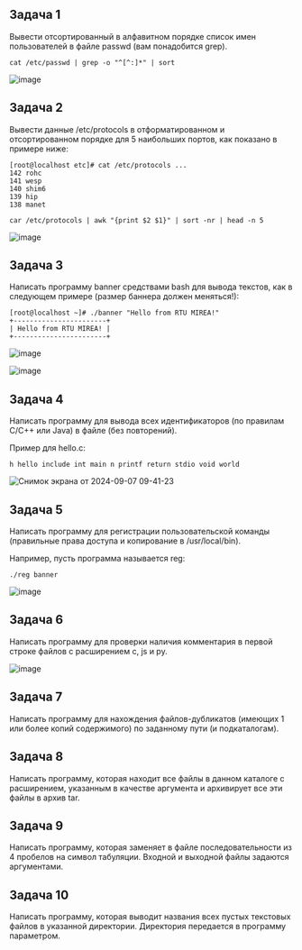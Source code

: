 ## Задача 1

Вывести отсортированный в алфавитном порядке список имен пользователей в файле passwd (вам понадобится grep).

```
cat /etc/passwd | grep -o "^[^:]*" | sort
```

![image](https://github.com/user-attachments/assets/f3b8414d-2a9f-419a-a404-076426398e56)

## Задача 2

Вывести данные /etc/protocols в отформатированном и отсортированном порядке для 5 наибольших портов, как показано в примере ниже:

```
[root@localhost etc]# cat /etc/protocols ...
142 rohc
141 wesp
140 shim6
139 hip
138 manet
```

```
car /etc/protocols | awk "{print $2 $1}" | sort -nr | head -n 5
```

![image](https://github.com/user-attachments/assets/722552ed-33d9-402e-9395-5f9a947d98c6)

## Задача 3

Написать программу banner средствами bash для вывода текстов, как в следующем примере (размер баннера должен меняться!):

```
[root@localhost ~]# ./banner "Hello from RTU MIREA!"
+-----------------------+
| Hello from RTU MIREA! |
+-----------------------+
```

![image](https://github.com/user-attachments/assets/1e260f9a-9822-4d5b-9a9d-675b7632fbd1)

![image](https://github.com/user-attachments/assets/b9ee1221-9768-4708-9f6c-f9b49dbe63a4)

## Задача 4

Написать программу для вывода всех идентификаторов (по правилам C/C++ или Java) в файле (без повторений).

Пример для hello.c:

```
h hello include int main n printf return stdio void world
```

![Снимок экрана от 2024-09-07 09-41-23](https://github.com/user-attachments/assets/a11132e8-886c-4f01-8527-8b47f0acd31e)

## Задача 5

Написать программу для регистрации пользовательской команды (правильные права доступа и копирование в /usr/local/bin).

Например, пусть программа называется reg:

```
./reg banner
```

![image](https://github.com/user-attachments/assets/dda243ac-a460-488e-90b9-ef4b50a44586)

## Задача 6

Написать программу для проверки наличия комментария в первой строке файлов с расширением c, js и py.

![image](https://github.com/user-attachments/assets/c2a21208-9a62-45bc-a28f-1b4ee33ef61d)

## Задача 7

Написать программу для нахождения файлов-дубликатов (имеющих 1 или более копий содержимого) по заданному пути (и подкаталогам).

## Задача 8

Написать программу, которая находит все файлы в данном каталоге с расширением, указанным в качестве аргумента и архивирует все эти файлы в архив tar.

## Задача 9

Написать программу, которая заменяет в файле последовательности из 4 пробелов на символ табуляции. Входной и выходной файлы задаются аргументами.

## Задача 10

Написать программу, которая выводит названия всех пустых текстовых файлов в указанной директории. Директория передается в программу параметром. 

